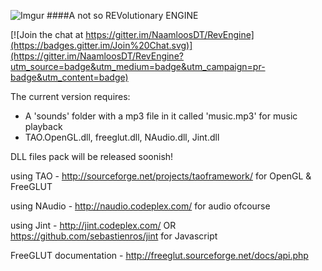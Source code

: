 ![Imgur](http://i.imgur.com/x91vgSu.png)
####A not so REVolutionary ENGINE

[![Join the chat at https://gitter.im/NaamloosDT/RevEngine](https://badges.gitter.im/Join%20Chat.svg)](https://gitter.im/NaamloosDT/RevEngine?utm_source=badge&utm_medium=badge&utm_campaign=pr-badge&utm_content=badge)

The current version requires:
- A 'sounds' folder with a mp3 file in it called 'music.mp3' for music playback
- TAO.OpenGL.dll, freeglut.dll, NAudio.dll, Jint.dll

DLL files pack will be released soonish!

using TAO - http://sourceforge.net/projects/taoframework/ for OpenGL & FreeGLUT

using NAudio - http://naudio.codeplex.com/ for audio ofcourse

using Jint - http://jint.codeplex.com/ OR https://github.com/sebastienros/jint for Javascript

FreeGLUT documentation - http://freeglut.sourceforge.net/docs/api.php
